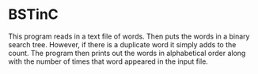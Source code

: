 # BSTinC

This program reads in a text file of words. Then puts the words in a binary search tree. However, if there is a duplicate word it simply adds to the count. The program then prints out the words in alphabetical order along with the number of times that word appeared in the input file.
